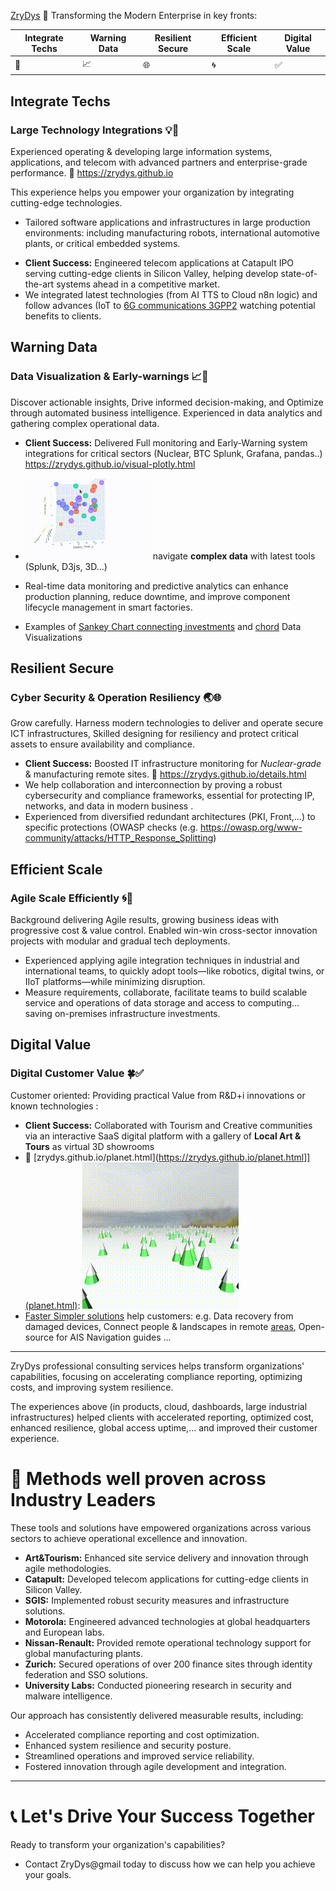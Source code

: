  [ZryDys](https://zrydys.github.io) 🚀 Transforming the Modern Enterprise in key fronts: 

| Integrate Techs | Warning Data | Resilient Secure | Efficient Scale | Digital Value |
| --------------- | ------------ | ---------------- | --------------- | ------------- |
| 🌟              | 📈           | 🌐               | 🌀              | ✅             |
   
## Integrate Techs

### Large Technology Integrations 💡🌟

Experienced operating & developing large information systems, applications, and telecom with advanced partners and enterprise-grade performance.  🔗 https://zrydys.github.io  

This experience helps you empower your organization by integrating cutting-edge technologies.

* Tailored software applications and infrastructures in large production environments: including  manufacturing robots, international automotive plants, or critical embedded systems.
- **Client Success:** Engineered telecom applications at Catapult IPO serving cutting-edge clients in Silicon Valley, helping develop state-of-the-art systems ahead in a competitive market.
- We integrated latest technologies (from AI TTS to Cloud n8n logic) and follow advances (IoT to [6G communications 3GPP2](https://zrydys.github.io/planet.html?q=https://i.ytimg.com/vi/O6AVpA5GTxA/hq720.jpg) watching potential benefits to clients.


## Warning Data 


### Data Visualization & Early-warnings 📈🎯

Discover actionable insights, Drive informed decision-making, and Optimize through automated business intelligence. Experienced in data analytics and gathering complex operational data.  
- **Client Success:** Delivered Full monitoring and Early-Warning system integrations for critical sectors (Nuclear, BTC Splunk, Grafana, pandas..)  https://zrydys.github.io/visual-plotly.html  

-  [![](anim/bi.gif)](visual-plotly.html) navigate **complex data** with latest tools (Splunk, D3js, 3D...)
 - Real-time data monitoring and predictive analytics can enhance production planning, reduce downtime, and improve component lifecycle management in smart factories.  
 - Examples of [Sankey Chart connecting investments](https://zrydys.github.io/adapt.html) and [chord](https://zrydys.github.io/chord.html) Data Visualizations 


## Resilient Secure

### Cyber Security & Operation Resiliency 🌏🌐

Grow carefully. Harness modern technologies to deliver and operate secure ICT infrastructures, Skilled designing for resiliency and protect critical assets to ensure availability and compliance.

- **Client Success:** Boosted IT infrastructure monitoring for _Nuclear-grade_ & manufacturing remote sites. 🔗 https://zrydys.github.io/details.html  
- We help collaboration and interconnection by proving a robust cybersecurity and compliance frameworks, essential for protecting IP, networks, and data in modern business .  
- Experienced from diversified redundant architectures (PKI, Front,...) to specific protections (OWASP checks (e.g. https://owasp.org/www-community/attacks/HTTP_Response_Splitting) 

## Efficient Scale

### Agile Scale Efficiently 🌀🧭

Background delivering Agile results, growing business ideas with progressive cost & value control. Enabled win-win cross-sector innovation projects with modular and gradual tech deployments.  

- Experienced applying agile integration techniques in industrial and international teams, to quickly adopt tools—like robotics, digital twins, or IIoT platforms—while minimizing disruption. 
- Measure requirements, collaborate, facilitate teams to build scalable service and operations of data storage and access to computing... saving on-premises infrastructure investments.  

## Digital Value

### Digital Customer Value 🍀✅

Customer oriented: Providing practical Value from R&D+i innovations or known technologies :   
 
- **Client Success:** Collaborated with Tourism and Creative communities via an interactive SaaS digital platform with a gallery of **Local Art & Tours** as virtual 3D showrooms
- 🔗 [zrydys.github.io/planet.html](https://zrydys.github.io/planet.html]](planet.html): ![](anim/forest.gif)
- [Faster Simpler solutions](EzTech.html) help customers: e.g. Data recovery from damaged devices, Connect people & landscapes in remote [areas](mapeuaf.html), Open-source for AIS Navigation guides ...



---
ZryDys professional consulting services helps transform organizations' capabilities, focusing on accelerating compliance reporting, optimizing costs, and improving system resilience.  

 
The experiences above (in products, cloud, dashboards, large industrial infrastructures) helped clients with accelerated reporting, optimized cost, enhanced resilience, global access uptime,... and improved their customer experience.  


# 🏢 **Methods well proven across Industry Leaders**

These tools and solutions have empowered organizations across various sectors to achieve operational excellence and innovation.

- **Art&Tourism:** Enhanced site service delivery and innovation through agile methodologies.
- **Catapult:** Developed telecom applications for cutting-edge clients in Silicon Valley.
- **SGIS:** Implemented robust security measures and infrastructure solutions.
- **Motorola:** Engineered advanced technologies at global headquarters and European labs.
- **Nissan-Renault:** Provided remote operational technology support for global manufacturing plants.
- **Zurich:** Secured operations of over 200 finance sites through identity federation and SSO solutions.
- **University Labs:** Conducted pioneering research in security and malware intelligence. 
 
Our approach has consistently delivered measurable results, including:

- Accelerated compliance reporting and cost optimization.
- Enhanced system resilience and security posture.
- Streamlined operations and improved service reliability.
- Fostered innovation through agile development and integration. 

---

# 📞 **Let's Drive Your Success Together**

Ready to transform your organization's capabilities? 

- Contact ZryDys@gmail today to discuss how we can help you achieve your goals.
 
